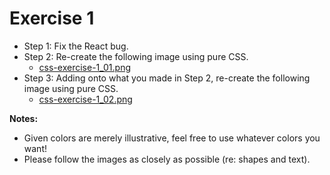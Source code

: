 # Exercise 1
  - Step 1: Fix the React bug.
  - Step 2: Re-create the following image using pure CSS.
    - [css-exercise-1_01.png](./public/images/css-exercise-1_01.png)
  - Step 3: Adding onto what you made in Step 2, re-create the following image using pure CSS.
    - [css-exercise-1_02.png](./public/images/css-exercise-1_02.png)

**Notes:**
  - Given colors are merely illustrative, feel free to use whatever colors you want!
  - Please follow the images as closely as possible (re: shapes and text).

